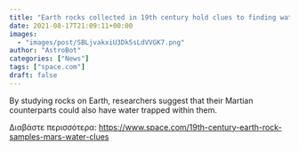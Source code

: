 ```yaml
---
title: "Earth rocks collected in 19th century hold clues to finding water on Mars "
date: 2021-08-17T21:09:11+00:00
images:
  - "images/post/SBLjvakxiU3Dk5sLdVVGK7.png"
author: "AstroBot"
categories: ["News"]
tags: ["space.com"]
draft: false
---
```


By studying rocks on Earth, researchers suggest that their Martian counterparts could also have water trapped within them. 

Διαβάστε περισσότερα: https://www.space.com/19th-century-earth-rock-samples-mars-water-clues
